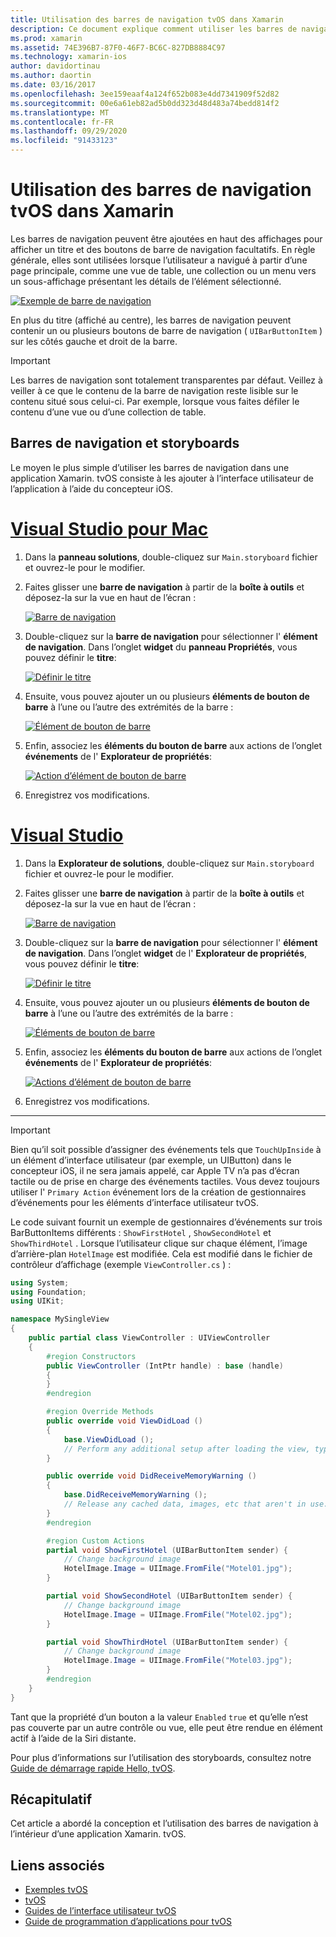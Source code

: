 ```yaml
---
title: Utilisation des barres de navigation tvOS dans Xamarin
description: Ce document explique comment utiliser les barres de navigation dans une application tvOS générée avec Xamarin. Elle traite de la configuration des barres de navigation dans un Storyboard et de la réponse aux événements de ces boutons.
ms.prod: xamarin
ms.assetid: 74E396B7-87F0-46F7-BC6C-827DB8884C97
ms.technology: xamarin-ios
author: davidortinau
ms.author: daortin
ms.date: 03/16/2017
ms.openlocfilehash: 3ee159eaaf4a124f652b083e4dd7341909f52d82
ms.sourcegitcommit: 00e6a61eb82ad5b0dd323d48d483a74bedd814f2
ms.translationtype: MT
ms.contentlocale: fr-FR
ms.lasthandoff: 09/29/2020
ms.locfileid: "91433123"
---
```

# <a name="working-with-tvos-navigation-bars-in-xamarin"></a>Utilisation des barres de navigation tvOS dans Xamarin

Les barres de navigation peuvent être ajoutées en haut des affichages pour afficher un titre et des boutons de barre de navigation facultatifs. En règle générale, elles sont utilisées lorsque l’utilisateur a navigué à partir d’une page principale, comme une vue de table, une collection ou un menu vers un sous-affichage présentant les détails de l’élément sélectionné.

[![Exemple de barre de navigation](navigation-bars-images/navbar01.png)](navigation-bars-images/navbar01.png#lightbox)

En plus du titre (affiché au centre), les barres de navigation peuvent contenir un ou plusieurs boutons de barre de navigation ( `UIBarButtonItem` ) sur les côtés gauche et droit de la barre.

> [!IMPORTANT]
> Les barres de navigation sont totalement transparentes par défaut. Veillez à veiller à ce que le contenu de la barre de navigation reste lisible sur le contenu situé sous celui-ci. Par exemple, lorsque vous faites défiler le contenu d’une vue ou d’une collection de table.

<a name="Navigation-Bars-and-Storyboards"></a>

## <a name="navigation-bars-and-storyboards"></a>Barres de navigation et storyboards

Le moyen le plus simple d’utiliser les barres de navigation dans une application Xamarin. tvOS consiste à les ajouter à l’interface utilisateur de l’application à l’aide du concepteur iOS.

# <a name="visual-studio-for-mac"></a>[Visual Studio pour Mac](#tab/macos)

1. Dans la **panneau solutions**, double-cliquez sur `Main.storyboard` fichier et ouvrez-le pour le modifier.
1. Faites glisser une **barre de navigation** à partir de la **boîte à outils** et déposez-la sur la vue en haut de l’écran :

    [![Barre de navigation](navigation-bars-images/navbar02.png)](navigation-bars-images/navbar02.png#lightbox)
1. Double-cliquez sur la **barre de navigation** pour sélectionner l' **élément de navigation**. Dans l’onglet **widget** du **panneau Propriétés**, vous pouvez définir le **titre**:

    [![Définir le titre](navigation-bars-images/navbar03.png)](navigation-bars-images/navbar03.png#lightbox)
1. Ensuite, vous pouvez ajouter un ou plusieurs **éléments de bouton de barre** à l’une ou l’autre des extrémités de la barre :

    [![Élément de bouton de barre](navigation-bars-images/navbar04.png)](navigation-bars-images/navbar04.png#lightbox)
1. Enfin, associez les **éléments du bouton de barre** aux actions de l’onglet **événements** de l' **Explorateur de propriétés**:

    [![Action d’élément de bouton de barre](navigation-bars-images/navbar05.png)](navigation-bars-images/navbar05.png#lightbox)
1. Enregistrez vos modifications.

# <a name="visual-studio"></a>[Visual Studio](#tab/windows)

1. Dans la **Explorateur de solutions**, double-cliquez sur `Main.storyboard` fichier et ouvrez-le pour le modifier.
1. Faites glisser une **barre de navigation** à partir de la **boîte à outils** et déposez-la sur la vue en haut de l’écran :

    [![Barre de navigation](navigation-bars-images/navbar02-vs.png)](navigation-bars-images/navbar02-vs.png#lightbox)
1. Double-cliquez sur la **barre de navigation** pour sélectionner l' **élément de navigation**. Dans l’onglet **widget** de l' **Explorateur de propriétés**, vous pouvez définir le **titre**:

    [![Définir le titre](navigation-bars-images/navbar03-vs.png)](navigation-bars-images/navbar03-vs.png#lightbox)
1. Ensuite, vous pouvez ajouter un ou plusieurs **éléments de bouton de barre** à l’une ou l’autre des extrémités de la barre :

    [![Éléments de bouton de barre](navigation-bars-images/navbar04-vs.png)](navigation-bars-images/navbar04-vs.png#lightbox)
1. Enfin, associez les **éléments du bouton de barre** aux actions de l’onglet **événements** de l' **Explorateur de propriétés**:

    [![Actions d’élément de bouton de barre](navigation-bars-images/navbar05-vs.png)](navigation-bars-images/navbar05-vs.png#lightbox)
1. Enregistrez vos modifications.

-----

> [!IMPORTANT]
> Bien qu’il soit possible d’assigner des événements tels que `TouchUpInside` à un élément d’interface utilisateur (par exemple, un UIButton) dans le concepteur iOS, il ne sera jamais appelé, car Apple TV n’a pas d’écran tactile ou de prise en charge des événements tactiles. Vous devez toujours utiliser l' `Primary Action` événement lors de la création de gestionnaires d’événements pour les éléments d’interface utilisateur tvOS.

Le code suivant fournit un exemple de gestionnaires d’événements sur trois BarButtonItems différents : `ShowFirstHotel` , `ShowSecondHotel` et `ShowThirdHotel` . Lorsque l’utilisateur clique sur chaque élément, l’image d’arrière-plan `HotelImage` est modifiée. Cela est modifié dans le fichier de contrôleur d’affichage (exemple `ViewController.cs` ) :

```csharp
using System;
using Foundation;
using UIKit;

namespace MySingleView
{
    public partial class ViewController : UIViewController
    {
        #region Constructors
        public ViewController (IntPtr handle) : base (handle)
        {
        }
        #endregion

        #region Override Methods
        public override void ViewDidLoad ()
        {
            base.ViewDidLoad ();
            // Perform any additional setup after loading the view, typically from a nib.
        }

        public override void DidReceiveMemoryWarning ()
        {
            base.DidReceiveMemoryWarning ();
            // Release any cached data, images, etc that aren't in use.
        }
        #endregion

        #region Custom Actions
        partial void ShowFirstHotel (UIBarButtonItem sender) {
            // Change background image
            HotelImage.Image = UIImage.FromFile("Motel01.jpg");
        }

        partial void ShowSecondHotel (UIBarButtonItem sender) {
            // Change background image
            HotelImage.Image = UIImage.FromFile("Motel02.jpg");
        }

        partial void ShowThirdHotel (UIBarButtonItem sender) {
            // Change background image
            HotelImage.Image = UIImage.FromFile("Motel03.jpg");
        }
        #endregion
    }
}
```

Tant que la propriété d’un bouton a la valeur `Enabled` `true` et qu’elle n’est pas couverte par un autre contrôle ou vue, elle peut être rendue en élément actif à l’aide de la Siri distante.

Pour plus d’informations sur l’utilisation des storyboards, consultez notre [Guide de démarrage rapide Hello, tvOS](~/ios/tvos/get-started/hello-tvos.md).

<a name="Summary"></a>

## <a name="summary"></a>Récapitulatif

Cet article a abordé la conception et l’utilisation des barres de navigation à l’intérieur d’une application Xamarin. tvOS.

## <a name="related-links"></a>Liens associés

- [Exemples tvOS](/samples/browse/?products=xamarin&term=Xamarin.iOS%2btvOS)
- [tvOS](https://developer.apple.com/tvos/)
- [Guides de l’interface utilisateur tvOS](https://developer.apple.com/tvos/human-interface-guidelines/)
- [Guide de programmation d’applications pour tvOS](https://developer.apple.com/library/prerelease/tvos/documentation/General/Conceptual/AppleTV_PG/)